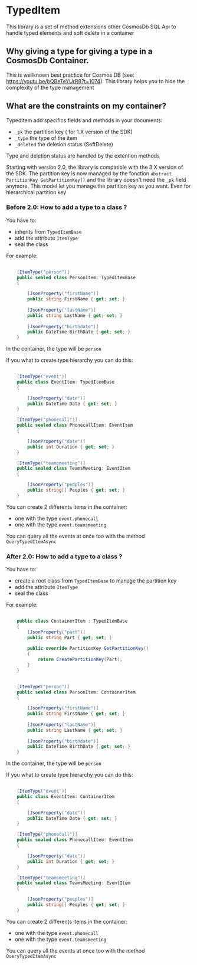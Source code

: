 # TypedItem

This library is a set of method extensions other CosmosDb SQL Api to handle typed elements and soft delete in a container

## Why giving a type for giving a type in a CosmosDb Container.

This is wellknown best practice for Cosmos DB (see: https://youtu.be/bQBeTeYUrR8?t=1074). This library helps you to hide the complexity of the type management

## What are the constraints on my container?

TypedItem add specifics fields and methods in your documents:
* ```_pk``` the partition key ( for 1.X version of the SDK)
* ```_type``` the type of the item 
* ```_deleted``` the deletion status (SoftDelete)

Type and deletion status are handled by the extention methods

Starting with version 2.0, the library is compatible with the 3.X version of the SDK. The partition key is now managed by the fonction ```abstract PartitionKey GetPartitionKey()``` and the library doesn't need the ```_pk``` field anymore. This model let you manage the partition key as you want. Even for hierarchical partition key

### Before 2.0: How to add a type to a class ? 

You have to:
* inherits from ```TypedItemBase```
* add the attribute ```ItemType```
* seal the class

For example:


```csharp
 
    [ItemType("person")]
    public sealed class PersonItem: TypedItemBase
    {

        [JsonProperty("firstName")]
        public string FirstName { get; set; }
        
        [JsonProperty("lastName")]
        public string LastName { get; set; }
        
        [JsonProperty("birthdate")]
        public DateTime BirthDate { get; set; }
    }
```
In the container, the type will be ```person```


If you what to create type hierarchy you can do this:

```csharp
 
    [ItemType("event")]
    public class EventItem: TypedItemBase
    {

        [JsonProperty("date")]
        public DateTime Date { get; set; }              
    }

    [ItemType("phonecall")]
    public sealed class PhonecallItem: EventItem
    {

        [JsonProperty("date")]
        public int Duration { get; set; }
    }

    [ItemType("teamsmeeting")]
    public sealed class TeamsMeeting: EventItem
    {

        [JsonProperty("peoples")]
        public string[] Peoples { get; set; }
    }

```

You can create 2 differents items in the container:
* one with the type ```event.phonecall``` 
* one with the type ```event.teamsmeeting```

You can query all the events at once too with the method ```QueryTypedItemAsync```


### After 2.0: How to add a type to a class ?

You have to:
* create a root class from ```TypedItemBase``` to manage the partition key
* add the attribute ```ItemType```
* seal the class

For example:

```csharp
 
    public class ContainerItem : TypedItemBase
    {
        [JsonProperty("part")]
        public string Part { get; set; }
            
        public override PartitionKey GetPartitionKey()
        {
            return CreatePartitionKey(Part);
        }
    }
```

```csharp
 
    [ItemType("person")]
    public sealed class PersonItem: ContainerItem
    {

        [JsonProperty("firstName")]
        public string FirstName { get; set; }
        
        [JsonProperty("lastName")]
        public string LastName { get; set; }
        
        [JsonProperty("birthdate")]
        public DateTime BirthDate { get; set; }
    }
```
In the container, the type will be ```person```


If you what to create type hierarchy you can do this:

```csharp
 
    [ItemType("event")]
    public class EventItem: ContainerItem
    {

        [JsonProperty("date")]
        public DateTime Date { get; set; }              
    }

    [ItemType("phonecall")]
    public sealed class PhonecallItem: EventItem
    {

        [JsonProperty("date")]
        public int Duration { get; set; }
    }

    [ItemType("teamsmeeting")]
    public sealed class TeamsMeeting: EventItem
    {

        [JsonProperty("peoples")]
        public string[] Peoples { get; set; }
    }

```

You can create 2 differents items in the container:
* one with the type ```event.phonecall```
* one with the type ```event.teamsmeeting```

You can query all the events at once too with the method ```QueryTypedItemAsync```